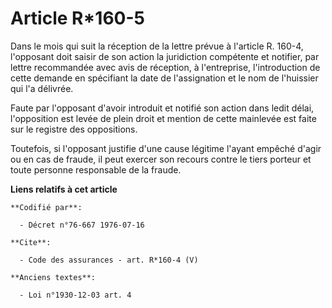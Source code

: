 # Article R*160-5

Dans le mois qui suit la réception de la lettre prévue à l'article R. 160-4, l'opposant doit saisir de son action la
juridiction compétente et notifier, par lettre recommandée avec avis de réception, à l'entreprise, l'introduction de cette
demande en spécifiant la date de l'assignation et le nom de l'huissier qui l'a délivrée. 

Faute par l'opposant d'avoir introduit et notifié son action dans ledit délai, l'opposition est levée de plein droit et
mention de cette mainlevée est faite sur le registre des oppositions. 

Toutefois, si l'opposant justifie d'une cause légitime l'ayant empêché d'agir ou en cas de fraude, il peut exercer son
recours contre le tiers porteur et toute personne responsable de la fraude.

**Liens relatifs à cet article**

	**Codifié par**:

	  - Décret n°76-667 1976-07-16

	**Cite**:

	  - Code des assurances - art. R*160-4 (V)

	**Anciens textes**:

	  - Loi n°1930-12-03 art. 4
